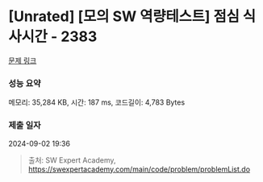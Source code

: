 # [Unrated] [모의 SW 역량테스트] 점심 식사시간 - 2383 

[문제 링크](https://swexpertacademy.com/main/code/problem/problemDetail.do?contestProbId=AV5-BEE6AK0DFAVl) 

### 성능 요약

메모리: 35,284 KB, 시간: 187 ms, 코드길이: 4,783 Bytes

### 제출 일자

2024-09-02 19:36



> 출처: SW Expert Academy, https://swexpertacademy.com/main/code/problem/problemList.do